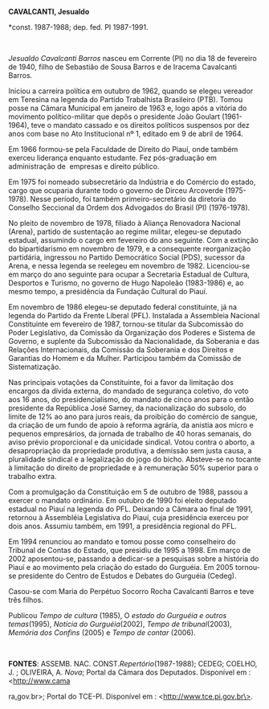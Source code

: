 **CAVALCANTI, Jesualdo**

\*const. 1987-1988; dep. fed. PI 1987-1991.

 

*Jesualdo Cavalcanti Barros* nasceu em Corrente (PI) no dia 18 de
fevereiro de 1940, filho de Sebastião de Sousa Barros e de Iracema
Cavalcanti Barros.

Iniciou a carreira política em outubro de 1962, quando se elegeu
vereador em Teresina na legenda do Partido Trabalhista Brasileiro (PTB).
Tomou posse na Câmara Municipal em janeiro de 1963 e, logo após a
vitória do movimento político-militar que depôs o presidente João
Goulart (1961-1964), teve o mandato cassado e os direitos políticos
suspensos por dez anos com base no Ato Institucional nº 1, editado em 9
de abril de 1964.

Em 1966 formou-se pela Faculdade de Direito do Piauí, onde também
exerceu liderança enquanto estudante. Fez pós-graduação em administração
de  empresas e direito público.

Em 1975 foi nomeado subsecretário da Indústria e do Comércio do estado,
cargo que ocuparia durante todo o governo de Dirceu Arcoverde
(1975-1978). Nesse período, foi também primeiro-secretário da diretoria
do Conselho Seccional da Ordem dos Advogados do Brasil (PI) (1976-1978).

No pleito de novembro de 1978, filiado à Aliança Renovadora Nacional
(Arena), partido de sustentação ao regime militar, elegeu-se deputado
estadual, assumindo o cargo em fevereiro do ano seguinte. Com a extinção
do bipartidarismo em novembro de 1979, e a consequente reorganização
partidária, ingressou no Partido Democrático Social (PDS), sucessor da
Arena, e nessa legenda se reelegeu em novembro de 1982. Licenciou-se em
março do ano seguinte para ocupar a Secretaria Estadual de Cultura,
Desportos e Turismo, no governo de Hugo Napoleão (1983-1986) e, ao mesmo
tempo, a presidência da Fundação Cultural do Piauí.

Em novembro de 1986 elegeu-se deputado federal constituinte, já na
legenda do Partido da Frente Liberal (PFL). Instalada a Assembleia
Nacional Constituinte em fevereiro de 1987, tornou-se titular da
Subcomissão do Poder Legislativo, da Comissão da Organização dos Poderes
e Sistema de Governo, e suplente da Subcomissão da Nacionalidade, da
Soberania e das Relações Internacionais, da Comissão da Soberania e dos
Direitos e Garantias do Homem e da Mulher. Participou também da Comissão
de Sistematização.

Nas principais votações da Constituinte, foi a favor da limitação dos
encargos da dívida externa, do mandado de segurança coletivo, do voto
aos 16 anos, do presidencialismo, do mandato de cinco anos para o então
presidente da República José Sarney, da nacionalização do subsolo, do
limite de 12% ao ano para juros reais, da proibição do comércio de
sangue, da criação de um fundo de apoio à reforma agrária, da anistia
aos micro e pequenos empresários, da jornada de trabalho de 40 horas
semanais, do aviso prévio proporcional e da unicidade sindical. Votou
contra o aborto, a desapropriação da propriedade produtiva, a demissão
sem justa causa, a pluralidade sindical e a legalização do jogo do
bicho. Absteve-se no tocante à limitação do direito de propriedade e à
remuneração 50% superior para o trabalho extra.

Com a promulgação da Constituição em 5 de outubro de 1988, passou a
exercer o mandato ordinário. Em outubro de 1990 foi eleito deputado
estadual no Piauí na legenda do PFL. Deixando a Câmara ao final de 1991,
retornou à Assembléia Legislativa do Piauí, cuja presidência exerceu por
dois anos. Assumiu também, em 1991, a presidência regional do PFL.

Em 1994 renunciou ao mandato e tomou posse como conselheiro do Tribunal
de Contas do Estado, que presidiu de 1995 a 1998. Em março de 2002
aposentou-se, passando a dedicar-se a pesquisas sobre a história do
Piauí e ao movimento pela criação do estado do Gurguéia. Em 2005
tornou-se presidente do Centro de Estudos e Debates do Gurguéia (Cedeg).

Casou-se com Maria do Perpétuo Socorro Rocha Cavalcanti Barros e teve
três filhos.

Publicou *Tempo de cultura* (1985), O *estado do Gurguéia e outros
temas*(1995), *Notícia do Gurguéia*(2002), *Tempo de tribunal*(2003),
*Memória dos Confins* (2005) e *Tempo de contar* (2006).

 

**FONTES**: ASSEMB. NAC. CONST.*Repertório*(1987-1988); CEDEG; COELHO,
J. ; OLIVEIRA, A. *Nova*; Portal da Câmara dos Deputados. Disponível em
: \<http://www.cama

ra[.](http://www.camara.gov.br/)gov.br\>; Portal do TCE-PI. Disponível
em : \<http://www.tce.pi.gov.br\>.
